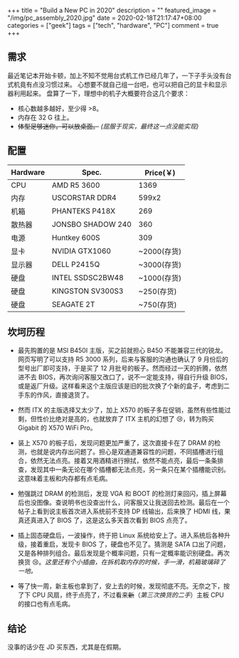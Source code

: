 +++
title = "Build a New PC in 2020"
description = ""
featured_image = "/img/pc_assembly_2020.jpg"
date = 2020-02-18T21:17:47+08:00
categories = ["geek"]
tags = ["tech", "hardware", "PC"]
comment = true
+++

## 需求

最近笔记本开始卡顿，加上不知不觉用台式机工作已经几年了，一下子手头没有台式机竟有点没习惯过来。
心想要不就自己组一台吧，也可以把自己的显卡和显示器利用起来。
盘算了一下，理想中的机子大概要符合这几个要求：

- 核心数越多越好，至少得 >8。
- 内存在 32 G 往上。
- ~~体型足够迷你，可以放桌面。~~ _(屈服于现实，最终这一点没能实现)_

## 配置

| Hardware | Spec.             | Price(￥)   |
| -------- | ----------------- | ----------- |
| CPU      | AMD R5 3600       | 1369        |
| 内存     | USCORSTAR DDR4    | 599x2       |
| 机箱     | PHANTEKS P418X    | 269         |
| 散热器   | JONSBO SHADOW 240 | 360         |
| 电源     | Huntkey 600S      | 309         |
| 显卡     | NVIDIA GTX1060    | ~2000(存货) |
| 显示器   | DELL P2415Q       | ~3000(存货) |
| 硬盘     | INTEL SSDSC2BW48  | ~1000(存货) |
| 硬盘     | KINGSTON SV300S3  | ~250(存货)  |
| 硬盘     | SEAGATE 2T        | ~750(存货)  |

## 坎坷历程

- 最先购置的是 MSI B450I 主版，买之前就担心 B450 不能兼容三代的锐龙。网页写明了可以支持 R5 3000 系列，后来与客服的沟通也确认了 9
  月份后的型号出厂即可支持，于是买了 12 月批号的板子。然而经过一天的折腾，依然进不去 BIOS，再次询问客服又改口了，说不一定能支持，得自行升级 BIOS，或是返厂升级。这样看来这个主版应该是旧的批次换了个新的盒子，考虑到二手东的作风，直接退货了。

- 然而 ITX 的主版选择又太少了，加上 X570 的板子多在促销，虽然有些性能过剩，但性价比绝对是高的，也就放弃了 ITX 主机的幻想了 😢，转为购买 Gigabit 的 X570 WiFi Pro。

- 装上 X570 的板子后，发现问题更加严重了，这次直接卡在了 DRAM
  的检测，也就是说内存出问题了。担心是双通道兼容性的问题，不同插槽进行组合，依然无法点亮。接着又用酒精进行擦拭，依然不能点亮，最后一条条排查，发现其中一条无论在哪个插槽都无法点亮，另一条只在某个插槽能识别。这意味着主板和内存都有点毛病。

- 勉强跳过 DRAM 的检测后，发现 VGA 和 BOOT 的检测灯来回闪，插上屏幕后也没图像。查说明书也没查出什么，问客服又让我送回去检测。最后在一个帖子上看到说主板首次进入系统前不支持 DP 线输出，后来换了 HDMI 线，果真还真进入了 BIOS 了，这是这么多天首次看到 BIOS 点亮了。

- 插上固态硬盘后，一波操作，终于把 Linux 系统给安上了。进入系统后各种升级，接着重启，发现卡 BIOS 了，硬盘也不见了。猜测是 SATA 口出了问题，又是各种排列组合。最后发现是个概率问题，只有一定概率能识别硬盘。再次换货 😢。_这里还有个小插曲，在拆机取内存的时候，手一滑，机箱玻璃碎了一地。_

- 等了快一周，新主板也拿到了，安上去的时候，发现彻底不亮。无奈之下，按了下 CPU 风扇，终于点亮了，不过看来~~新~~（_第三次换货的二手_）主板 CPU 的接口也有点毛病。

## 结论

没事的话少在 JD 买东西，尤其是在假期。
